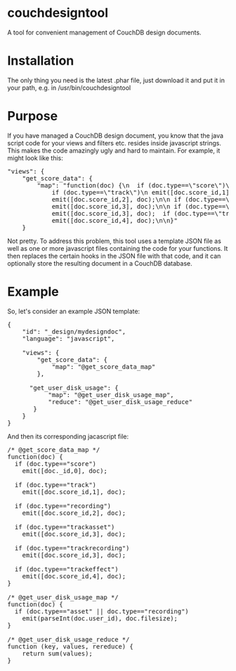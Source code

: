 couchdesigntool
===============

A tool for convenient management of CouchDB design documents.

Installation
============

The only thing you need is the latest .phar file, just download it and put it in your path, e.g. in /usr/bin/couchdesigntool

Purpose
=======

If you have managed a CouchDB design document, you know that the java script code for your views and filters etc. 
resides inside javascript strings. This makes the code amazingly ugly and hard to maintain.
For example, it might look like this:
<pre>
"views": {
    "get_score_data": {
        "map": "function(doc) {\n  if (doc.type==\"score\")\n    emit([doc._id,0], doc);\n\n 
            if (doc.type==\"track\")\n emit([doc.score_id,1], doc);\n\n  if (doc.type==\"recording\")\n
            emit([doc.score_id,2], doc);\n\n if (doc.type==\"trackasset\")\n 
            emit([doc.score_id,3], doc);\n\n if (doc.type==\"trackrecording\")\n 
            emit([doc.score_id,3], doc);  if (doc.type==\"trackeffect\")\n 
            emit([doc.score_id,4], doc);\n\n}"
    }
</pre>
Not pretty. To address this problem, this tool uses a template JSON file as well as one or more javascript files
containing the code for your functions. It then replaces the certain hooks in the JSON file with that code, and
it can optionally store the resulting document in a CouchDB database.

Example
=======

So, let's consider an example JSON template:
<pre>
{
    "id": "_design/mydesigndoc",
	"language": "javascript",

	"views": {
		"get_score_data": {
			"map": "@get_score_data_map"
		},

      "get_user_disk_usage": {
           "map": "@get_user_disk_usage_map",
           "reduce": "@get_user_disk_usage_reduce"
       }
	}
}
</pre>

And then its corresponding jacascript file:
<pre>
/* @get_score_data_map */
function(doc) {
  if (doc.type=="score")
    emit([doc._id,0], doc);

  if (doc.type=="track")
    emit([doc.score_id,1], doc);

  if (doc.type=="recording")
    emit([doc.score_id,2], doc);

  if (doc.type=="trackasset")
    emit([doc.score_id,3], doc);

  if (doc.type=="trackrecording")
    emit([doc.score_id,3], doc);

  if (doc.type=="trackeffect")
    emit([doc.score_id,4], doc);
}

/* @get_user_disk_usage_map */
function(doc) {
  if (doc.type=="asset" || doc.type=="recording")
    emit(parseInt(doc.user_id), doc.filesize);
}

/* @get_user_disk_usage_reduce */
function (key, values, rereduce) {
    return sum(values);
}
</pre>
